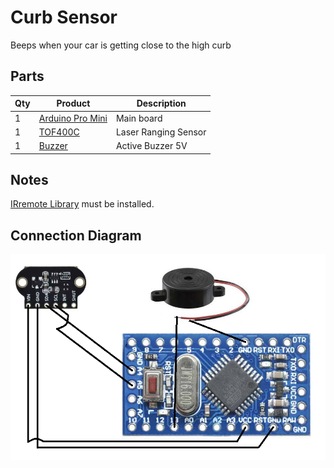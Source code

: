 # Curb Sensor
Beeps when your car is getting close to the high curb

## Parts
| Qty | Product                                                                  | Description             |
| --- |--------------------------------------------------------------------------|-------------------------|
|1 | [Arduino Pro Mini](https://www.aliexpress.com/item/1005006291129117.html?src=google&pdp_npi=4%40dis%21ILS%2114.33%214.81%21%21%21%21%21%40%2112000036632972292%21ppc%21%21%21&src=google&albch=shopping&acnt=494-037-6276&isdl=y&slnk=&plac=&mtctp=&albbt=Google_7_shopping&aff_platform=google&aff_short_key=UneMJZVf&gclsrc=aw.ds&&albagn=888888&&ds_e_adid=&ds_e_matchtype=&ds_e_device=c&ds_e_network=x&ds_e_product_group_id=&ds_e_product_id=he1005006291129117&ds_e_product_merchant_id=5088463358&ds_e_product_country=IL&ds_e_product_language=iw&ds_e_product_channel=online&ds_e_product_store_id=&ds_url_v=2&albcp=19374052534&albag=&isSmbAutoCall=false&needSmbHouyi=false&gad_source=1&gclid=CjwKCAiAm-67BhBlEiwAEVftNmNrIApPuwOUtyJdUL59qy8mQpI7Qeq4D3hkjGUmiWAOaebujQ2zhRoCqmgQAvD_BwE) | Main board |
|1 | [TOF400C](https://www.aliexpress.com/item/1005003614683022.html?spm=a2g0o.order_list.order_list_main.152.9f7c180203M0F8) | Laser Ranging Sensor |
|1 | [Buzzer](https://www.aliexpress.com/item/1005007143315059.html?spm=a2g0o.productlist.main.1.7771320frrjg1N&algo_pvid=16458d3a-960c-4fbd-a39b-2fd855358c0b&algo_exp_id=16458d3a-960c-4fbd-a39b-2fd855358c0b-0&pdp_npi=4%40dis%21ILS%2111.43%216.51%21%21%2122.44%2112.79%21%402140c1e917361992286995642eaaf5%2112000039561868485%21sea%21IL%21140732279%21X&curPageLogUid=1fZr8liDnLFY&utparam-url=scene%3Asearch%7Cquery_from%3A) | Active Buzzer 5V |

## Notes
[IRremote Library](https://github.com/Arduino-IRremote/Arduino-IRremote) must be installed.

## Connection Diagram
![Connection Diagram](Images/Connection%20Diagram.png)
